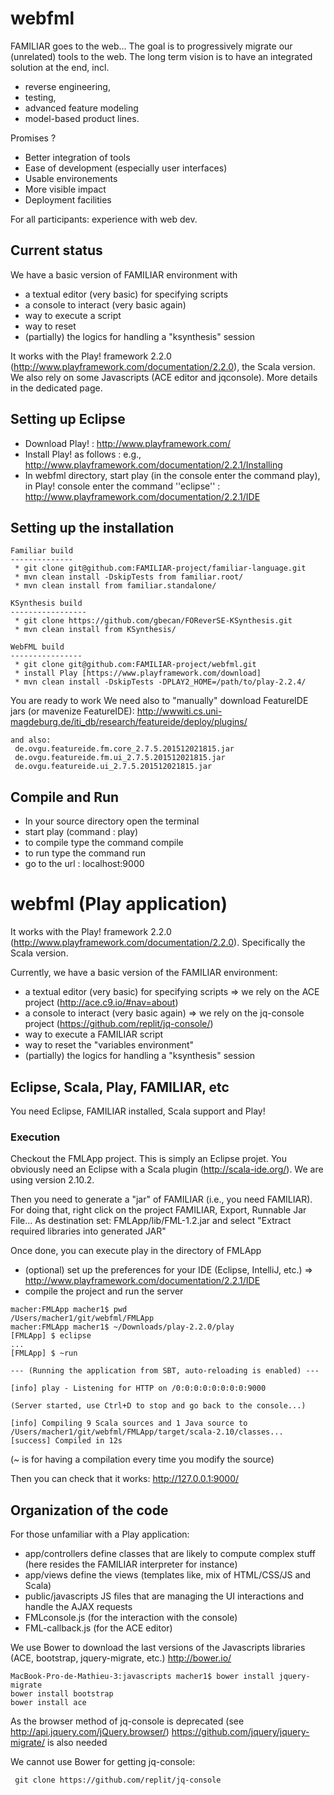 # webfml


FAMILIAR goes to the web... 
The goal is to progressively migrate our (unrelated) tools to the web. 
The long term vision is to have an integrated solution at the end, incl.
 * reverse engineering, 
 * testing, 
 * advanced feature modeling 
 * model-based product lines.

Promises ? 

 * Better integration of tools
 * Ease of development (especially user interfaces)
 * Usable environements 
 * More visible impact 
 * Deployment facilities 

For all participants: experience with web dev. 

## Current status
 
 We have a basic version of FAMILIAR environment with 
  * a textual editor (very basic) for specifying scripts
  * a console to interact (very basic again)
  * way to execute a script
  * way to reset
  * (partially) the logics for handling a "ksynthesis" session 

It works with the Play! framework 2.2.0 (http://www.playframework.com/documentation/2.2.0), the Scala version. We also rely on some Javascripts (ACE editor and jqconsole). 
More details in the dedicated page. 

## Setting up Eclipse

 * Download Play! : http://www.playframework.com/
 * Install Play! as follows : e.g., http://www.playframework.com/documentation/2.2.1/Installing
 * In webfml directory, start play (in the console enter the command play), in Play! console enter the command ''eclipse'' : http://www.playframework.com/documentation/2.2.1/IDE

## Setting up the installation

```
Familiar build
--------------
 * git clone git@github.com:FAMILIAR-project/familiar-language.git
 * mvn clean install -DskipTests from familiar.root/
 * mvn clean install from familiar.standalone/

KSynthesis build
-----------------
 * git clone https://github.com/gbecan/FOReverSE-KSynthesis.git
 * mvn clean install from KSynthesis/

WebFML build
----------------
 * git clone git@github.com:FAMILIAR-project/webfml.git
 * install Play [https://www.playframework.com/download] 
 * mvn clean install -DskipTests -DPLAY2_HOME=/path/to/play-2.2.4/
```

You are ready to work
We need also to "manually" download FeatureIDE jars (or mavenize FeatureIDE):
http://wwwiti.cs.uni-magdeburg.de/iti_db/research/featureide/deploy/plugins/
```wget http://wwwiti.cs.uni-magdeburg.de/iti_db/research/featureide/deploy/plugins/de.ovgu.featureide.core_2.7.5.201512021815.jar
and also:
 de.ovgu.featureide.fm.core_2.7.5.201512021815.jar
 de.ovgu.featureide.fm.ui_2.7.5.201512021815.jar
 de.ovgu.featureide.ui_2.7.5.201512021815.jar
```

## Compile and Run

 * In your source directory open the terminal
 * start play (command : play)
 * to compile type the command compile 
 * to run type the command run
 * go to the url : localhost:9000
 

 
 
# webfml (Play application)

It works with the Play! framework 2.2.0 (http://www.playframework.com/documentation/2.2.0). 
Specifically the Scala version.

Currently, we have a basic version of the FAMILIAR environment:

 * a textual editor (very basic) for specifying scripts => we rely on the ACE project (http://ace.c9.io/#nav=about)
 * a console to interact (very basic again) => we rely on the jq-console project (https://github.com/replit/jq-console/) 
 * way to execute a FAMILIAR script
 * way to reset the "variables environment" 
 * (partially) the logics for handling a "ksynthesis" session
 
## Eclipse, Scala, Play, FAMILIAR, etc

You need Eclipse, FAMILIAR installed, Scala support and Play! 

### Execution 

Checkout the FMLApp project. 
This is simply an Eclipse projet.
You obviously need an Eclipse with a Scala plugin (http://scala-ide.org/). We are using version 2.10.2. 

Then you need to generate a "jar" of FAMILIAR (i.e., you need FAMILIAR). 
For doing that, right click on the project FAMILIAR, Export, Runnable Jar File...
As destination set: 
FMLApp/lib/FML-1.2.jar
and select "Extract required libraries into generated JAR" 


Once done, you can execute play in the directory of FMLApp 
 * (optional) set up the preferences for your IDE (Eclipse, IntelliJ, etc.) => http://www.playframework.com/documentation/2.2.1/IDE
 * compile the project and run the server

```
macher:FMLApp macher1$ pwd
/Users/macher1/git/webfml/FMLApp
macher:FMLApp macher1$ ~/Downloads/play-2.2.0/play
[FMLApp] $ eclipse
...
[FMLApp] $ ~run

--- (Running the application from SBT, auto-reloading is enabled) ---

[info] play - Listening for HTTP on /0:0:0:0:0:0:0:0:9000

(Server started, use Ctrl+D to stop and go back to the console...)

[info] Compiling 9 Scala sources and 1 Java source to /Users/macher1/git/webfml/FMLApp/target/scala-2.10/classes...
[success] Compiled in 12s
```
(~ is for having a compilation every time you modify the source) 

Then you can check that it works:
http://127.0.0.1:9000/



## Organization of the code

For those unfamiliar with a Play application:
 * app/controllers define classes that are likely to compute complex stuff (here resides the FAMILIAR interpreter for instance)
 * app/views define the views (templates like, mix of HTML/CSS/JS and Scala) 
 * public/javascripts JS files that are managing the UI interactions and handle the AJAX requests
  * FMLconsole.js  (for the interaction with the console)
  * FML-callback.js (for the ACE editor)

We use Bower to download the last versions of the Javascripts libraries (ACE, bootstrap, jquery-migrate, etc.) 
http://bower.io/
```
MacBook-Pro-de-Mathieu-3:javascripts macher1$ bower install jquery-migrate
bower install bootstrap
bower install ace
``` 
 
As  the browser method of jq-console is deprecated (see http://api.jquery.com/jQuery.browser/) https://github.com/jquery/jquery-migrate/ is also needed
 
 
We cannot use Bower for getting jq-console:
 
```
 git clone https://github.com/replit/jq-console
```

 




